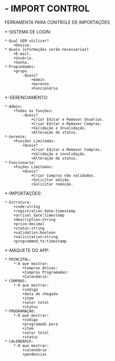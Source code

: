 # - IMPORT CONTROL

FERRAMENTA PARA CONTROLE DE IMPORTAÇÕES

*-SISTEMA DE LOGIN:

    *-Qual GEM utilizar?
        +Devise.
    *-Quais informações serão necessárias?
        +E-mail.
        +Usuário.
        +Senha.
    *-Propiedades:
        +grupo.
            -Quais?
                +Admin
                +Gerente
                +Funcionário

*-GERENCIAMENTO:

    *-Admin:
        +Todas as funções:
            -Quais?
                +Criar Editar e Remover Usuários.
                +Criar Editar e Remover Compras.
                +Validação e Invalidação.
                +Alteração de status.
    *-Gerente:
        +Funções Limitadas:
            +Quais?
                +Criar Editar e Remover Compras.
                +Validação e invalidação.
                +Alteração de status.
    *-Funcionario:
        +Fuções Limitadas:
            +Quais?
                +Criar Compras não validadas.
                +Solicitar edição.
                +Solicitar remoção.


*-IMPORTAÇÕES:

    *-Estrutura:
        +code:string
        +registration_date:timestamp
        +arrival_date:timestamp
        +description:string
        +price:decimal
        +status:string
        +validation:boolean
        +solicitation:string
        +programmed_to:timestamp


*-MAQUETE DO APP:

    *-PRINCIPAL:
        *-O que mostrar:
            +Compras Ativas:
            +Compras Programadas:
            +Calendário:
    *-COMPRAS:
        *-O que mostrar:
            +código
            +data de chegada
            +item
            +valor total
            +status
    *-PROGRAMAÇÃO:
        *-O que mostrar:
            +código
            +programado para
            +item
            +valor total
            +status
    *-CALENDÁRIO:
        *-O que mostrar:
            +calendário
            +pendencias        